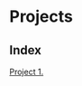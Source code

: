 # Projects

## Index

[Project 1.]([https://www.example.com](https://github.com/miguelbarr11/Data-Science-Portfolio/tree/main/Project01))










